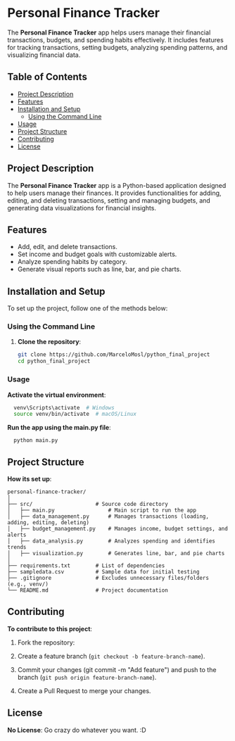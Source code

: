 # Personal Finance Tracker

The **Personal Finance Tracker** app helps users manage their financial transactions, budgets, and spending habits effectively. It includes features for tracking transactions, setting budgets, analyzing spending patterns, and visualizing financial data.

## Table of Contents
- [Project Description](#project-description)
- [Features](#features)
- [Installation and Setup](#installation-and-setup)
  - [Using the Command Line](#using-the-command-line)
- [Usage](#usage)
- [Project Structure](#project-structure)
- [Contributing](#contributing)
- [License](#license)

## Project Description
The **Personal Finance Tracker** app is a Python-based application designed to help users manage their finances. It provides functionalities for adding, editing, and deleting transactions, setting and managing budgets, and generating data visualizations for financial insights.

## Features
- Add, edit, and delete transactions.
- Set income and budget goals with customizable alerts.
- Analyze spending habits by category.
- Generate visual reports such as line, bar, and pie charts.

## Installation and Setup
To set up the project, follow one of the methods below:

### Using the Command Line
1. **Clone the repository**:
   ```bash
   git clone https://github.com/MarceloMosl/python_final_project
   cd python_final_project


### Usage
**Activate the virtual environment**:
  ```bash
    venv\Scripts\activate  # Windows
    source venv/bin/activate  # macOS/Linux
  ```

**Run the app using the main.py file**:
```
  python main.py
```

## Project Structure
**How its set up**:

    personal-finance-tracker/
    │
    ├── src/                    # Source code directory
    │   ├── main.py                 # Main script to run the app
    │   ├── data_management.py      # Manages transactions (loading, adding, editing, deleting)
    │   ├── budget_management.py    # Manages income, budget settings, and alerts
    │   ├── data_analysis.py        # Analyzes spending and identifies trends
    │   ├── visualization.py        # Generates line, bar, and pie charts
    │
    ├── requirements.txt        # List of dependencies
    ├── sampledata.csv          # Sample data for initial testing
    ├── .gitignore              # Excludes unnecessary files/folders (e.g., venv/)
    └── README.md               # Project documentation


## Contributing
**To contribute to this project**:
  1. Fork the repository:

  2. Create a feature branch (`git checkout -b feature-branch-name`).
  3. Commit your changes (git commit -m "Add feature") and push to the branch (`git push origin feature-branch-name`).
  4. Create a Pull Request to merge your changes.



## License

**No License**:
  Go crazy do whatever you want. :D